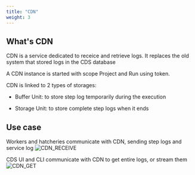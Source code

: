 ```yaml
---
title: "CDN"
weight: 3
---
```


## What's CDN

CDN is a service dedicated to receice and retrieve logs. It replaces the old system that stored logs in the CDS database

A CDN instance is started with scope Project and Run using token.

CDN is linked to 2 types of storages:

* Buffer Unit: to store step log temporarily during the execution

* Storage Unit: to store complete step logs when it ends

## Use case

Workers and hatcheries communicate with CDN, sending step logs and service log
![CDN_RECEIVE](/images/cdn_receive.png#banner)


CDS UI and CLI communicate with CDN to get entire logs, or stream them
![CDN_GET](/images/cdn_get.png#banner)

